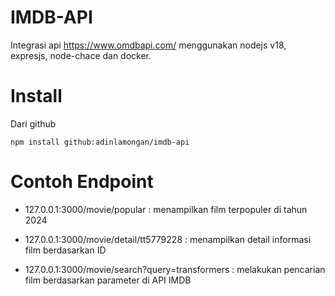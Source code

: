 # IMDB-API
Integrasi api https://www.omdbapi.com/ menggunakan nodejs v18, expresjs, node-chace dan docker.

# Install

Dari github

```
npm install github:adinlamongan/imdb-api
```

# Contoh Endpoint
- 127.0.0.1:3000/movie/popular                    : menampilkan film terpopuler di tahun 2024

- 127.0.0.1:3000/movie/detail/tt5779228           : menampilkan detail informasi film berdasarkan ID

- 127.0.0.1:3000/movie/search?query=transformers  : melakukan pencarian film berdasarkan parameter di API IMDB



